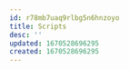 ```yaml
---
id: r78mb7uaq9rlbg5n6hnzoyo
title: Scripts
desc: ''
updated: 1670528696295
created: 1670528696295
---
```

